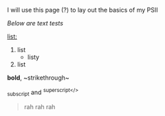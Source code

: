 I will use this page (?) to lay out the basics of my PSII

*Below are text tests*

<ins>list:</ins>
1. list
   - listy
3. list

**bold**, ~strikethrough~

<sub>subscript</sub> and <sup>superscript</>

>rah rah rah
